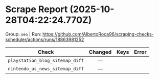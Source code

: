 # Scrape Report (2025-10-28T04:22:24.770Z)

Group: `seo`  |  Run: https://github.com/AlbertoRoca96/scraping-checks-scheduler/actions/runs/18863981252

| Check | Changed | Keys | Error |
|---|:---:|:--|:--|
| `playstation_blog_sitemap_diff` | — |  |  |
| `nintendo_us_news_sitemap_diff` | — |  |  |
